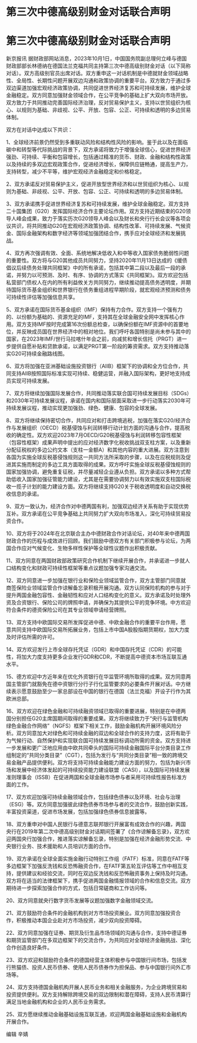 # 第三次中德高级别财金对话联合声明

# 第三次中德高级别财金对话联合声明

新京报讯
据财政部网站消息，2023年10月1日，中国国务院副总理何立峰与德国财政部部长林德纳在德国法兰克福共同主持第三次中德高级别财金对话（以下简称对话）。双方高级别官员出席对话。双方重申这一对话机制是中德就财金领域战略性、全局性、长期性问题开展双边沟通和政策协调的重要平台。双方致力于通过多双边渠道加强宏观经济政策协调，共同促进世界经济复苏和可持续发展，维护全球金融稳定。双方同意加强财金领域合作，在公平竞争的基础上扩大双向市场开放。双方致力于共同推动完善国际经济治理，反对贸易保护主义，支持以世贸组织为核心、以规则为基础、非歧视、公平、开放、包容、公正、可持续和透明的多边贸易体制。

双方在对话中达成以下共识：

1、全球经济前景仍然受到多重联动风险和结构性风险的影响。鉴于此以及在面临碳中和转型等代际挑战的背景下，双方承诺将致力于增强全球信心，促进世界经济强劲、可持续、平衡和包容增长，包括通过精准的货币、财政、金融和结构性政策以及持续的多双边宏观政策合作，促进经济增长，保障供应链畅通，提高生产力，支持转型，减少不平等，维护宏观经济金融稳定和价格稳定。

2、双方承诺反对贸易保护主义，促进开放型世界经济和以世贸组织为核心、以规则为基础、非歧视、公平、开放、包容、公正、可持续和透明的多边贸易体制。

3、双方承诺携手促进世界经济复苏和可持续发展，维护全球金融稳定。双方支持二十国集团（G20）发挥国际经济合作主要论坛作用。双方支持近期结束的G20领导人峰会成果，致力于落实历次G20领导人峰会以及财长和央行行长会议等各项会议共识，将共同推动G20在宏观经济政策协调、结构性改革、可持续发展、气候资金、国际金融架构和数字经济等领域加强团结合作，携手应对全球经济和发展挑战。

4、双方再次强调有效、全面、系统地解决低收入和中等收入国家债务脆弱性问题的重要性。双方将与G20其他成员共同努力，坚持2020年11月13日达成的《缓债倡议后续债务处理共同框架》中的所有承诺，包括其中第二段以及最后一段的承诺，并努力以可预测、及时、有序、协调的方式落实《共同框架》。双方欢迎包括私营部门债权人在内的所有利益攸关方共同努力，继续推动提高债务透明度，并期待国际货币基金组织和世界银行在债务重组进程早期阶段，就宏观经济预测和债务可持续性评估等加强信息共享。

5、双方承诺在国际货币基金组织（IMF）保持有力合作。双方支持一个强有力的、以份额为基础的、资源充足的IMF，支持其在全球金融安全网中发挥核心作用。双方支持IMF按时完成第16次份额总检查，以确保份额在IMF资源中的首要地位，并反映成员国在世界经济中的相对地位。我们呼吁各国特别是尚未参与其中的国家，在2023年IMF/世行马拉喀什年会之前，向减贫和增长信托（PRGT）进一步提供自愿补贴和贷款承诺，以满足PRGT第一阶段的筹资需求。双方支持推动落实G20可持续金融路线图。

6、双方将加强在亚洲基础设施投资银行（AIIB）框架下的协调和全方位合作，共同支持AIIB按照国际标准实现可持续、稳健运营，并融入国际架构，更好地支持成员实现可持续发展。

7、双方将继续加强国际发展合作，共同推动落实联合国可持续发展目标（SDGs）和2030年可持续发展议程，承诺在国内和国际层面采取进一步行动落实2030年可持续发展议程，推动实现更加强劲、绿色、健康、包容的全球发展。

8、双方将继续保持密切合作，共同应对和打击跨境逃税，加强在落实G20/经济合作与发展组织（OECD）税基侵蚀与利润转移行动计划方面的沟通与合作，提高税收的确定性。双方欢迎2023年7月OECD/G20税基侵蚀与利润转移包容性框架（包容性框架）成果声明中提出的应对经济数字化税收挑战双支柱方案，以及重新分配征税权的多边公约文本（支柱一金额A）和其他内容的重大进展。双方注意到各国为实施全球反税基侵蚀规则这一共同方法所采取的步骤，以及在应税规则及促进其实施而制定的多边工具方面取得的成果。双方呼吁实施全球反税基侵蚀规则的国家加强协调，避免重复征税，并尽量减轻企业遵从负担。双方承诺以多种方式帮助低收入国家加强征管能力建设，尤其是在需要协调努力以有效实施双支柱国际税收一揽子计划的能力建设方面。双方将继续支持G20关于税收透明度和自动交换税收信息的承诺。

9、双方一致认为，经济合作对中德两国有利，加强双边经济关系有助于实现优势互补。双方承诺在公平竞争基础上共同努力扩大双向市场准入，深化可持续贸易投资合作。

10、双方将于2024年在北京联合主办中德财政合作对话论坛，对40年来中德两国财政合作的历程与成效进行回顾。我们鼓励中德双方有关部门积极参与论坛，为两国合作应对气候变化、生物多样性保护等全球性议题作出积极贡献。

11、双方同意在两国财政部政策研究合作机制下继续开展合作，并承诺进一步就人口结构变化和财政可持续性框架等重点议题加强专家沟通交流。

12、双方同意进一步加强在银行业和保险业领域监管合作，双方主管部门同意就商签保险业领域监管合作谅解备忘录积极开展沟通。双方认同保险机构的参与对于提升两国金融包容性、金融韧性和应对人口结构变化的意义。双方承诺及时处理外资及合资银行、保险公司的牌照申请，并确保为其提供公平的竞争环境。中方欢迎符合条件的德资保险公司在其专业领域申请经营牌照。

13、双方支持中欧国际交易所发挥促进中德、中欧金融合作的重要平台作用，愿意共同支持中欧国际交易所拓展业务，包括上市中国A股股指期货期权，加大力度及时评估所需的许可。

14、双方欢迎发行上市全球存托凭证（GDR）和中国存托凭证（CDR）的可能性，将加大力度支持更多企业发行GDR和CDR，不断提高中德资本市场互联互通水平。

15、德方欢迎中方近年来在优化外资银行在华监管环境所取得的成果。双方同意两国主管部门就豁免在德中资银行分行子行化监管要求的必要条件开展对话。中方继续表示愿意鼓励至少一家总部设在中国的银行在德国（法兰克福）开设子行作为其欧洲总部。

16、双方欢迎在绿色金融和可持续融资领域已取得的重要进展，特别是在中德两国分别担任G20主席国期间取得的重要成果。双方将继续致力于“央行与监管机构绿色金融合作网络”（NGFS）框架下相关工作，鼓励金融机构开展环境风险分析。双方同意加大对绿色和可持续金融的双边和全球合作的支持力度，这将有助于为气候行动、自然保护和实现联合国可持续发展目标调动所需的资金。双方支持进一步发展和更广泛地应用由中欧共同牵头的国际可持续金融国际平台分类目录工作组制定的“共同分类目录”（CGT），包括为发行与“共同分类目录”相一致的跨境交易金融产品提供便利。双方将支持可持续金融能力建设方面的努力，包括为新兴市场和发展中经济体发起的可持续投资能力建设联盟（CASI），以及国际可持续发展准则理事会（ISSB）在促进两国和全球金融市场参与者采用可持续性报告标准方面的工作。

17、双方欢迎加强可持续金融领域合作，包括绿色债券以及环境、社会与治理（ESG）等。双方同意加强彼此绿色债券市场参与者的交流合作，鼓励创新实践，丰富投资渠道，促进市场发展，包括加强绿色债券信息披露等。

18、双方重申对中国人民银行与德意志联邦银行开展富有成效合作的兴趣，两国央行在2019年第二次中德高级别财金对话期间签署了《合作谅解备忘录》，双方欢迎两国央行加强合作，推进落实谅解备忘录，特别是加强在经济金融形势交流、中央银行业务、技术援助和人员培训方面的合作。

19、双方承诺在全球全面实施金融行动特别工作组（FATF）标准，同意在FATF等多边框架下加强反洗钱和反恐怖融资合作，在FATF第五轮互评估等工作中相互支持，提供建议和经验交流，同时在双边反洗钱和反恐怖融资事务上保持及时沟通。双方将在适当的法律框架下，携手促进两国金融情报领域的合作和信息交流。双方期待进一步探索加强合作的方式，包括日常磋商和工作访问等。

20、双方同意就央行数字货币发展等议题加强数字金融领域交流。

21、双方鼓励符合条件的金融机构到对方市场投资展业。双方同意加强投资合作，积极推动本国企业赴对方市场投资，减少双向投资障碍。

22、双方同意加强在证券、期货及衍生品市场领域的沟通与合作，支持中德证券和期货监管部门在多双边框架下的交流合作，为共同应对全球经济金融挑战、深化合作创造良好条件。

23、双方欢迎和鼓励符合条件的德国经营主体积极参与中国银行间市场，包括发行熊猫债、投资人民币债券、使用人民币债券作为担保品、参与中国银行间外汇市场等。

24、双方支持德国金融机构开展人民币业务和相关金融服务，为企业跨境贸易和投资提供便利。双方支持解除跨境交易的双边限制和潜在障碍，支持人民币清算行满足当地金融机构和企业的人民币业务需求。

25、双方愿继续推动金融基础设施互联互通，欢迎两国金融基础设施和金融机构开展合作。

编辑 辛婧

